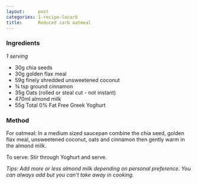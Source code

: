 ```yaml
---
layout:     post
categories: 1-recipe-locarb
title:      Reduced carb oatmeal
--- 
```


### Ingredients 

_1 serving_

* 30g chia seeds 
* 30g golden flax meal 
* 59g finely shredded unsweetened coconut 
* ¾ tsp ground cinnamon 
* 35g Oats (rolled or steal cut - not instant) 
* 470ml almond milk 
* 55g Total 0% Fat Free Greek Yoghurt

### Method 

For oatmeal: In a medium sized saucepan combine the chia seed, golden flax meal, unsweetened coconut, oats and cinnamon then gently warm in the almond milk. 

To serve: Stir through Yoghurt and serve. 

_Tips: Add more or less almond milk depending on personal preference. You can always add but you can’t take away in cooking._